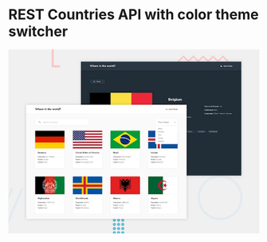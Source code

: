 # REST Countries API with color theme switcher

![Design preview for the REST Countries API with color theme switcher coding challenge](./design/desktop-preview.jpg)
